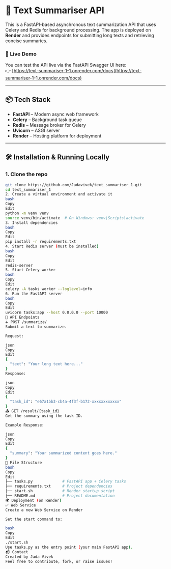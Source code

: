 # 📝 Text Summariser API

This is a FastAPI-based asynchronous text summarization API that uses Celery and Redis for background processing. The app is deployed on **Render** and provides endpoints for submitting long texts and retrieving concise summaries.

### 🚀 Live Demo
You can test the API live via the FastAPI Swagger UI here:  
👉 [https://text-summariser-1-1.onrender.com/docs](https://text-summariser-1-1.onrender.com/docs)

---

## 📦 Tech Stack

- **FastAPI** – Modern async web framework
- **Celery** – Background task queue
- **Redis** – Message broker for Celery
- **Uvicorn** – ASGI server
- **Render** – Hosting platform for deployment

---

## 🛠️ Installation & Running Locally

### 1. Clone the repo

```bash
git clone https://github.com/Jadavivek/text_summariser_1.git
cd text_summariser_1
2. Create a virtual environment and activate it
bash
Copy
Edit
python -m venv venv
source venv/bin/activate  # On Windows: venv\Scripts\activate
3. Install dependencies
bash
Copy
Edit
pip install -r requirements.txt
4. Start Redis server (must be installed)
bash
Copy
Edit
redis-server
5. Start Celery worker
bash
Copy
Edit
celery -A tasks worker --loglevel=info
6. Run the FastAPI server
bash
Copy
Edit
uvicorn tasks:app --host 0.0.0.0 --port 10000
📌 API Endpoints
➕ POST /summarize/
Submit a text to summarize.

Request:

json
Copy
Edit
{
  "text": "Your long text here..."
}
Response:

json
Copy
Edit
{
  "task_id": "e67a1bb3-cb4a-4f3f-b172-xxxxxxxxxxxx"
}
📤 GET /result/{task_id}
Get the summary using the task ID.

Example Response:

json
Copy
Edit
{
  "summary": "Your summarized content goes here."
}
📁 File Structure
bash
Copy
Edit
├── tasks.py             # FastAPI app + Celery tasks
├── requirements.txt     # Project dependencies
├── start.sh             # Render startup script
├── README.md            # Project documentation
🌍 Deployment (on Render)
✅ Web Service
Create a new Web Service on Render

Set the start command to:

bash
Copy
Edit
./start.sh
Use tasks.py as the entry point (your main FastAPI app).
📬 Contact
Created by Jada Vivek
Feel free to contribute, fork, or raise issues!

